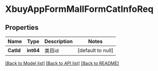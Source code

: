 # XbuyAppFormMallFormCatInfoReq

## Properties
Name | Type | Description | Notes
------------ | ------------- | ------------- | -------------
**CatId** | **int64** | 类目id | [default to null]

[[Back to Model list]](../README.md#documentation-for-models) [[Back to API list]](../README.md#documentation-for-api-endpoints) [[Back to README]](../README.md)

